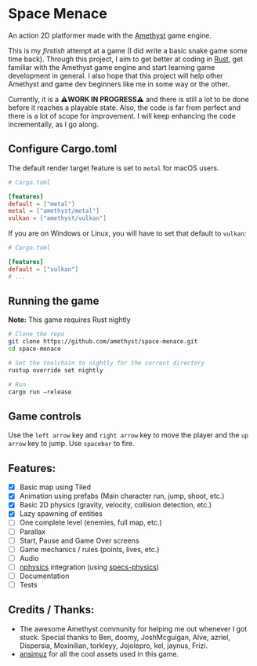 # Space Menace

An action 2D platformer made with the [Amethyst](https://amethyst.rs/) game engine.

This is my _firstish_ attempt at a game (I did write a basic snake game some time back). Through this project, I aim to get better at coding in [Rust](https://www.rust-lang.org/), get familiar with the Amethyst game engine and start learning game development in general. I also hope that this project will help other Amethyst and game dev beginners like me in some way or the other.

Currently, it is a :warning:**WORK IN PROGRESS**:warning: and there is still a lot to be done before it reaches a playable state. Also, the code is far from perfect and there is a lot of scope for improvement. I will keep enhancing the code incrementally, as I go along.

## Configure Cargo.toml

The default render target feature is set to `metal` for macOS users.

```toml
# Cargo.toml

[features]
default = ["metal"]
metal = ["amethyst/metal"]
vulkan = ["amethyst/vulkan"]
```

If you are on Windows or Linux, you will have to set that default to `vulkan`:

```toml
# Cargo.toml

[features]
default = ["vulkan"]
# ...
```

## Running the game

**Note:** This game requires Rust nightly

```bash
# Clone the repo
git clone https://github.com/amethyst/space-menace.git
cd space-menace

# Set the toolchain to nightly for the current directory
rustup override set nightly

# Run
cargo run —release
```

## Game controls

Use the `left arrow` key and `right arrow` key to move the player and the `up arrow` key to jump. Use `spacebar` to fire.

## Features:

- [x] Basic map using Tiled
- [x] Animation using prefabs (Main character run, jump, shoot, etc.)
- [x] Basic 2D physics (gravity, velocity, collision detection, etc.)
- [x] Lazy spawning of entities
- [ ] One complete level (enemies, full map, etc.)
- [ ] Parallax
- [ ] Start, Pause and Game Over screens
- [ ] Game mechanics / rules (points, lives, etc.)
- [ ] Audio
- [ ] [nphysics](https://nphysics.org/) integration (using [specs-physics](https://github.com/amethyst/specs-physics/))
- [ ] Documentation
- [ ] Tests

## Credits / Thanks:

- The awesome Amethyst community for helping me out whenever I got stuck. Special thanks to Ben, doomy, JoshMcguigan, Alve, azriel, Dispersia, Moxinilian, torkleyy, Jojolepro, kel, jaynus, Frizi.
- [ansimuz](https://ansimuz.itch.io/) for all the cool assets used in this game.
